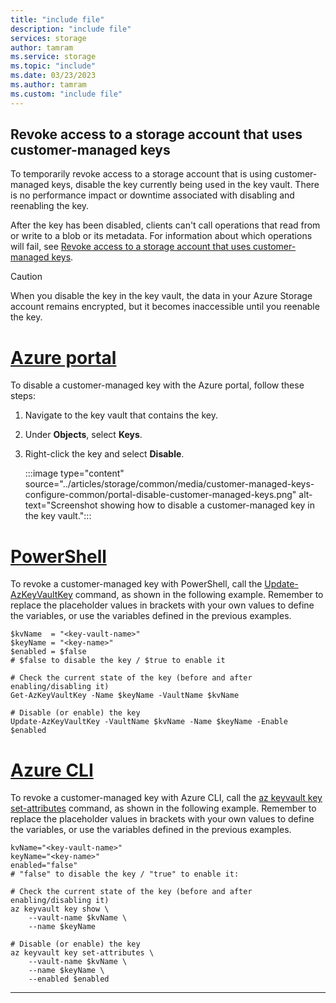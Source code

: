 ```yaml
---
title: "include file"
description: "include file"
services: storage
author: tamram
ms.service: storage
ms.topic: "include"
ms.date: 03/23/2023
ms.author: tamram
ms.custom: "include file"
---
```


## Revoke access to a storage account that uses customer-managed keys

To temporarily revoke access to a storage account that is using customer-managed keys, disable the key currently being used in the key vault. There is no performance impact or downtime associated with disabling and reenabling the key.

After the key has been disabled, clients can't call operations that read from or write to a blob or its metadata. For information about which operations will fail, see [Revoke access to a storage account that uses customer-managed keys](../articles/storage/common/customer-managed-keys-overview.md).

> [!CAUTION]
> When you disable the key in the key vault, the data in your Azure Storage account remains encrypted, but it becomes inaccessible until you reenable the key.

# [Azure portal](#tab/azure-portal)

To disable a customer-managed key with the Azure portal, follow these steps:

1. Navigate to the key vault that contains the key.
1. Under **Objects**, select **Keys**.
1. Right-click the key and select **Disable**.

    :::image type="content" source="../articles/storage/common/media/customer-managed-keys-configure-common/portal-disable-customer-managed-keys.png" alt-text="Screenshot showing how to disable a customer-managed key in the key vault.":::

# [PowerShell](#tab/azure-powershell)

To revoke a customer-managed key with PowerShell, call the [Update-AzKeyVaultKey](/powershell/module/az.keyvault/update-azkeyvaultkey) command, as shown in the following example. Remember to replace the placeholder values in brackets with your own values to define the variables, or use the variables defined in the previous examples.

```azurepowershell
$kvName  = "<key-vault-name>"
$keyName = "<key-name>"
$enabled = $false
# $false to disable the key / $true to enable it

# Check the current state of the key (before and after enabling/disabling it)
Get-AzKeyVaultKey -Name $keyName -VaultName $kvName

# Disable (or enable) the key
Update-AzKeyVaultKey -VaultName $kvName -Name $keyName -Enable $enabled
```

# [Azure CLI](#tab/azure-cli)

To revoke a customer-managed key with Azure CLI, call the [az keyvault key set-attributes](/cli/azure/keyvault/key#az-keyvault-key-set-attributes) command, as shown in the following example. Remember to replace the placeholder values in brackets with your own values to define the variables, or use the variables defined in the previous examples.

```azurecli
kvName="<key-vault-name>"
keyName="<key-name>"
enabled="false"
# "false" to disable the key / "true" to enable it:

# Check the current state of the key (before and after enabling/disabling it)
az keyvault key show \
    --vault-name $kvName \
    --name $keyName

# Disable (or enable) the key
az keyvault key set-attributes \
    --vault-name $kvName \
    --name $keyName \
    --enabled $enabled
```

---
